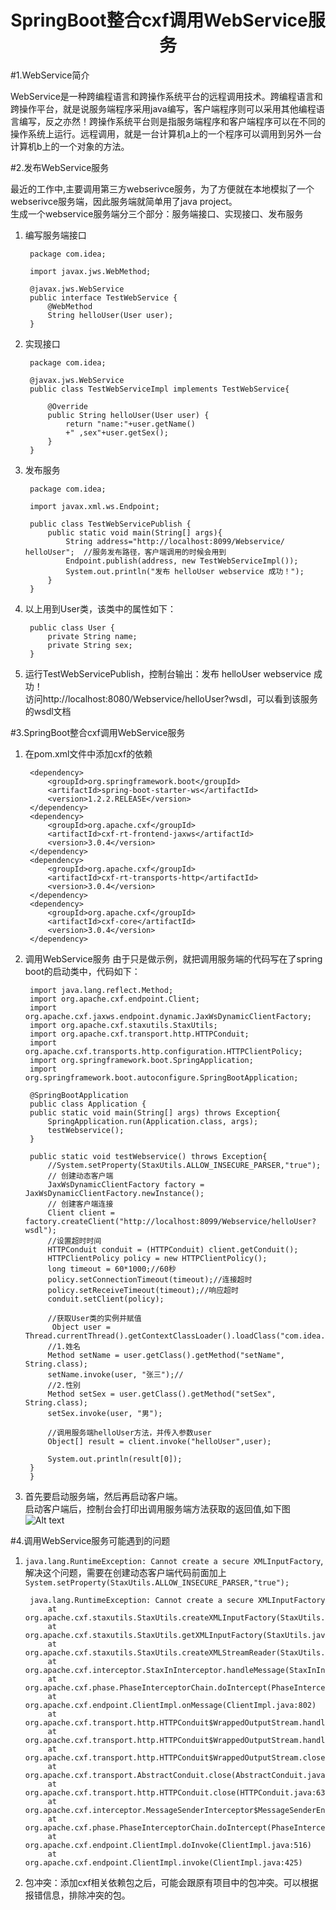 
<center> <h1>SpringBoot整合cxf调用WebService服务</h1></center>

#1.WebService简介

WebService是一种跨编程语言和跨操作系统平台的远程调用技术。跨编程语言和跨操作平台，就是说服务端程序采用java编写，客户端程序则可以采用其他编程语言编写，反之亦然！跨操作系统平台则是指服务端程序和客户端程序可以在不同的操作系统上运行。远程调用，就是一台计算机a上的一个程序可以调用到另外一台计算机b上的一个对象的方法。

#2.发布WebService服务
  
  最近的工作中,主要调用第三方webserivce服务，为了方便就在本地模拟了一个webserivce服务端，因此服务端就简单用了java project。<br/>
生成一个webservice服务端分三个部分：服务端接口、实现接口、发布服务


1. 编写服务端接口

		package com.idea;

		import javax.jws.WebMethod;

		@javax.jws.WebService
		public interface TestWebService {
			@WebMethod
			String helloUser(User user);
		}
2. 实现接口

		package com.idea;

		@javax.jws.WebService
		public class TestWebServiceImpl implements TestWebService{

			@Override
			public String helloUser(User user) {
				return "name:"+user.getName()
				+" ,sex"+user.getSex();
			}
		}
3. 发布服务

		package com.idea;

		import javax.xml.ws.Endpoint;

		public class TestWebServicePublish {
			public static void main(String[] args){
				String address="http://localhost:8099/Webservice/   helloUser";  //服务发布路径，客户端调用的时候会用到
				Endpoint.publish(address, new TestWebServiceImpl());
				System.out.println("发布 helloUser webservice 成功！");
			}
		}
4. 以上用到User类，该类中的属性如下：


		public class User {
			private String name;
			private String sex;
		}
5. 运行TestWebServicePublish，控制台输出：发布 helloUser webservice 成功！<br/>访问http://localhost:8080/Webservice/helloUser?wsdl，可以看到该服务的wsdl文档


#3.SpringBoot整合cxf调用WebService服务
1. 在pom.xml文件中添加cxf的依赖

		<dependency>
            <groupId>org.springframework.boot</groupId>
            <artifactId>spring-boot-starter-ws</artifactId>
            <version>1.2.2.RELEASE</version>
        </dependency>
		<dependency>
    		<groupId>org.apache.cxf</groupId>
    		<artifactId>cxf-rt-frontend-jaxws</artifactId>
    		<version>3.0.4</version>
		</dependency>
		<dependency>
    		<groupId>org.apache.cxf</groupId>
    		<artifactId>cxf-rt-transports-http</artifactId>
    		<version>3.0.4</version>
		</dependency>
		<dependency>
    		<groupId>org.apache.cxf</groupId>
    		<artifactId>cxf-core</artifactId>
    		<version>3.0.4</version>
		</dependency>

2. 调用WebService服务
由于只是做示例，就把调用服务端的代码写在了spring boot的启动类中，代码如下：


		import java.lang.reflect.Method;
		import org.apache.cxf.endpoint.Client;
		import org.apache.cxf.jaxws.endpoint.dynamic.JaxWsDynamicClientFactory;
		import org.apache.cxf.staxutils.StaxUtils;
		import org.apache.cxf.transport.http.HTTPConduit;
		import org.apache.cxf.transports.http.configuration.HTTPClientPolicy;
		import org.springframework.boot.SpringApplication;
		import org.springframework.boot.autoconfigure.SpringBootApplication;

		@SpringBootApplication
		public class Application {
		public static void main(String[] args) throws Exception{
			SpringApplication.run(Application.class, args);
			testWebservice();
		}
	
		public static void testWebservice() throws Exception{
			//System.setProperty(StaxUtils.ALLOW_INSECURE_PARSER,"true");
			// 创建动态客户端
        	JaxWsDynamicClientFactory factory = JaxWsDynamicClientFactory.newInstance();
        	// 创建客户端连接       
        	Client client = factory.createClient("http://localhost:8099/Webservice/helloUser?wsdl");
        	//设置超时时间
        	HTTPConduit conduit = (HTTPConduit) client.getConduit();
			HTTPClientPolicy policy = new HTTPClientPolicy();
			long timeout = 60*1000;//60秒
			policy.setConnectionTimeout(timeout);//连接超时
			policy.setReceiveTimeout(timeout);//响应超时
			conduit.setClient(policy);
		
			//获取User类的实例并赋值
       		 Object user = Thread.currentThread().getContextClassLoader().loadClass("com.idea.User").newInstance();
			//1.姓名
        	Method setName = user.getClass().getMethod("setName", String.class);
        	setName.invoke(user, "张三");//		    
			//2.性别
	    	Method setSex = user.getClass().getMethod("setSex", String.class);
	    	setSex.invoke(user, "男");		    
	    
	    	//调用服务端helloUser方法，并传入参数user
			Object[] result = client.invoke("helloUser",user);

			System.out.println(result[0]);
		}
		}
3. 首先要启动服务端，然后再启动客户端。<br/>
	启动客户端后，控制台会打印出调用服务端方法获取的返回值,如下图
	![Alt text](/images/webservice1.jpg)

#4.调用WebService服务可能遇到的问题
1. `java.lang.RuntimeException: Cannot create a secure XMLInputFactory`,解决这个问题，需要在创建动态客户端代码前面加上`System.setProperty(StaxUtils.ALLOW_INSECURE_PARSER,"true");`


		java.lang.RuntimeException: Cannot create a secure XMLInputFactory
        	at org.apache.cxf.staxutils.StaxUtils.createXMLInputFactory(StaxUtils.java:315)
        	at org.apache.cxf.staxutils.StaxUtils.getXMLInputFactory(StaxUtils.java:265)
        	at org.apache.cxf.staxutils.StaxUtils.createXMLStreamReader(StaxUtils.java:1701)
        	at org.apache.cxf.interceptor.StaxInInterceptor.handleMessage(StaxInInterceptor.java:123)
        	at org.apache.cxf.phase.PhaseInterceptorChain.doIntercept(PhaseInterceptorChain.java:307)
        	at org.apache.cxf.endpoint.ClientImpl.onMessage(ClientImpl.java:802)
        	at org.apache.cxf.transport.http.HTTPConduit$WrappedOutputStream.handleResponseInternal(HTTPConduit.java:1638)
        	at org.apache.cxf.transport.http.HTTPConduit$WrappedOutputStream.handleResponse(HTTPConduit.java:1527)
        	at org.apache.cxf.transport.http.HTTPConduit$WrappedOutputStream.close(HTTPConduit.java:1330)
        	at org.apache.cxf.transport.AbstractConduit.close(AbstractConduit.java:56)
        	at org.apache.cxf.transport.http.HTTPConduit.close(HTTPConduit.java:638)
        	at org.apache.cxf.interceptor.MessageSenderInterceptor$MessageSenderEndingInterceptor.handleMessage(MessageSenderInterceptor.java:62)
        	at org.apache.cxf.phase.PhaseInterceptorChain.doIntercept(PhaseInterceptorChain.java:307)
        	at org.apache.cxf.endpoint.ClientImpl.doInvoke(ClientImpl.java:516)
        	at org.apache.cxf.endpoint.ClientImpl.invoke(ClientImpl.java:425)

2. 包冲突：添加cxf相关依赖包之后，可能会跟原有项目中的包冲突。可以根据报错信息，排除冲突的包。